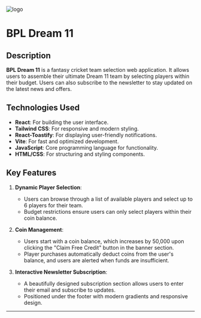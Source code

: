 ![logo](https://github.com/user-attachments/assets/2e675903-9dce-45c7-a82a-308b51878fff) 
# BPL Dream 11


## Description
**BPL Dream 11** is a fantasy cricket team selection web application. It allows users to assemble their ultimate Dream 11 team by selecting players within their budget. Users can also subscribe to the newsletter to stay updated on the latest news and offers.

## Technologies Used
- **React**: For building the user interface.
- **Tailwind CSS**: For responsive and modern styling.
- **React-Toastify**: For displaying user-friendly notifications.
- **Vite**: For fast and optimized development.
- **JavaScript**: Core programming language for functionality.
- **HTML/CSS**: For structuring and styling components.

## Key Features
1. **Dynamic Player Selection**:
   - Users can browse through a list of available players and select up to 6 players for their team.
   - Budget restrictions ensure users can only select players within their coin balance.

2. **Coin Management**:
   - Users start with a coin balance, which increases by 50,000 upon clicking the "Claim Free Credit" button in the banner section.
   - Player purchases automatically deduct coins from the user's balance, and users are alerted when funds are insufficient.

3. **Interactive Newsletter Subscription**:
   - A beautifully designed subscription section allows users to enter their email and subscribe to updates.
   - Positioned under the footer with modern gradients and responsive design.

---

